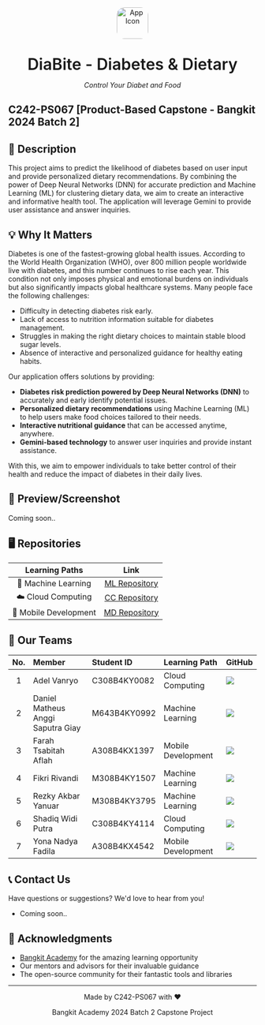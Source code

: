 <div align="center">
  <img src="https://avatars.githubusercontent.com/u/187428572?s=200&v=4" alt="App Icon" width=64 style="border-radius: 1rem;">
  <p style="font-size:32;font-weight:600;margin-bottom: 0;">DiaBite - Diabetes &  Dietary</p>
  <p><i>Control Your Diabet and Food</i></p>
</div>

## C242-PS067 [Product-Based Capstone - Bangkit 2024 Batch 2]

## 📑 Description

This project aims to predict the likelihood of diabetes based on user input and provide personalized dietary recommendations. By combining the power of Deep Neural Networks (DNN) for accurate prediction and Machine Learning (ML) for clustering dietary data, we aim to create an interactive and informative health tool. The application will leverage Gemini to provide user assistance and answer inquiries.

## 💡 Why It Matters

Diabetes is one of the fastest-growing global health issues. According to the World Health Organization (WHO), over 800 million people worldwide live with diabetes, and this number continues to rise each year. This condition not only imposes physical and emotional burdens on individuals but also significantly impacts global healthcare systems. Many people face the following challenges:

-   Difficulty in detecting diabetes risk early.
-   Lack of access to nutrition information suitable for diabetes management.
-   Struggles in making the right dietary choices to maintain stable blood sugar levels.
-   Absence of interactive and personalized guidance for healthy eating habits.

Our application offers solutions by providing:

-   **Diabetes risk prediction powered by Deep Neural Networks (DNN)** to accurately and early identify potential issues.
-   **Personalized dietary recommendations** using Machine Learning (ML) to help users make food choices tailored to their needs.
-   **Interactive nutritional guidance** that can be accessed anytime, anywhere.
-   **Gemini-based technology** to answer user inquiries and provide instant assistance.

With this, we aim to empower individuals to take better control of their health and reduce the impact of diabetes in their daily lives.

## 📲 Preview/Screenshot

Coming soon..

## 🖥️ Repositories

|    Learning Paths     |                            Link                             |
| :-------------------: | :---------------------------------------------------------: |
|  🤖 Machine Learning  | [ML Repository](https://github.com/DiaBite-Bangkit-2024/ML) |
|  ☁️ Cloud Computing   | [CC Repository](https://github.com/DiaBite-Bangkit-2024/CC) |
| 📱 Mobile Development | [MD Repository](https://github.com/DiaBite-Bangkit-2024/MD) |

## 🙋‍ Our Teams

| No. | Member                            | Student ID   | Learning Path      | GitHub                                                                                                                                                            |
| :-: | :-------------------------------- | :----------- | :----------------- | :---------------------------------------------------------------------------------------------------------------------------------------------------------------- |
|  1  | Adel Vanryo                       | C308B4KY0082 | Cloud Computing    | <a href="https://github.com/adelvanryo"><img src="https://img.shields.io/badge/github-%25230077B5.svg?style=for-the-badge&logo=github&logoColor=white"></a>       |
|  2  | Daniel Matheus Anggi Saputra Giay | M643B4KY0992 | Machine Learning   | <a href="https://github.com/callmiAnggi"><img src="https://img.shields.io/badge/github-%25230077B5.svg?style=for-the-badge&logo=github&logoColor=white"></a>      |
|  3  | Farah Tsabitah Aflah              | A308B4KX1397 | Mobile Development | <a href="https://github.com/freack21"><img src="https://img.shields.io/badge/github-%25230077B5.svg?style=for-the-badge&logo=github&logoColor=white"></a>         |
|  4  | Fikri Rivandi                     | M308B4KY1507 | Machine Learning   | <a href="https://github.com/freack21"><img src="https://img.shields.io/badge/github-%25230077B5.svg?style=for-the-badge&logo=github&logoColor=white"></a>         |
|  5  | Rezky Akbar Yanuar                | M308B4KY3795 | Machine Learning   | <a href="https://github.com/rezkyakbaryanuar"><img src="https://img.shields.io/badge/github-%25230077B5.svg?style=for-the-badge&logo=github&logoColor=white"></a> |
|  6  | Shadiq Widi Putra                 | C308B4KY4114 | Cloud Computing    | <a href="http://github.com/uwoll"><img src="https://img.shields.io/badge/github-%25230077B5.svg?style=for-the-badge&logo=github&logoColor=white"></a>             |
|  7  | Yona Nadya Fadila                 | A308B4KX4542 | Mobile Development | <a href="https://github.com/freack21"><img src="https://img.shields.io/badge/github-%25230077B5.svg?style=for-the-badge&logo=github&logoColor=white"></a>         |

## 📞 Contact Us

Have questions or suggestions? We'd love to hear from you!

-   Coming soon..

## 🙏 Acknowledgments

-   [Bangkit Academy](https://grow.google/intl/id_id/bangkit/) for the amazing learning opportunity
-   Our mentors and advisors for their invaluable guidance
-   The open-source community for their fantastic tools and libraries

---

<div align="center">
  <p style="margin-bottom:0;">Made by C242-PS067 with ❤️</p>
  <p>Bangkit Academy 2024 Batch 2 Capstone Project</p>
</div>
